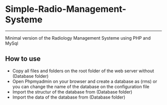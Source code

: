 # Simple-Radio-Management-Systeme

---

Minimal version of the Radiology Management Systeme using PHP and MySql


## How to use

- Copy all files and folders on the root folder of the web server without (Database folder)
- Open Phpmyadmin on your browser and create a database as (rms) or you can change the name of the database on the configuration file
- Import the structur of the database from (Database folder)
- Import the data of the database from (Database folder)
